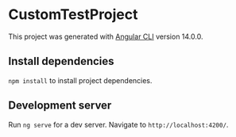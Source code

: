 # CustomTestProject

This project was generated with [Angular CLI](https://github.com/angular/angular-cli) version 14.0.0.

## Install dependencies

`npm install` to install project dependencies.

## Development server

Run `ng serve` for a dev server. Navigate to `http://localhost:4200/`.

